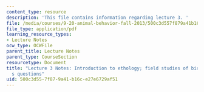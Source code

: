 ```yaml
---
content_type: resource
description: 'This file contains information regarding lecture 3. '
file: /media/courses/9-20-animal-behavior-fall-2013/500c3d557f879a41b16ce27e6729af51_MIT9_20F13_Lec3.pdf
file_type: application/pdf
learning_resource_types:
- Lecture Notes
ocw_type: OCWFile
parent_title: Lecture Notes
parent_type: CourseSection
resourcetype: Document
title: "Lecture 3 Notes: Introduction to ethology; field studies of birds; Niko Tinbergen\u2019\
  s questions"
uid: 500c3d55-7f87-9a41-b16c-e27e6729af51
---
```

